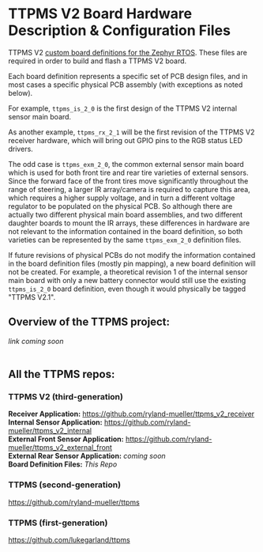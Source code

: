 # TTPMS V2 Board Hardware Description & Configuration Files
TTPMS V2 [custom board definitions for the Zephyr RTOS](https://docs.zephyrproject.org/latest/develop/application/index.html#custom-board-devicetree-and-soc-definitions "Zephyr RTOS Documentation"). These files are required in order to build and flash a TTPMS V2 board.

Each board definition represents a specific set of PCB design files, and in most cases a specific physical PCB assembly (with exceptions as noted below).

For example, `ttpms_is_2_0` is the first design of the TTPMS V2 internal sensor main board.

As another example, `ttpms_rx_2_1` will be the first revision of the TTPMS V2 receiver hardware, which will bring out GPIO pins to the RGB status LED drivers.

The odd case is `ttpms_exm_2_0`, the common external sensor main board which is used for both front tire and rear tire varieties of external sensors. Since the forward face of the front tires move significantly throughout the range of steering, a larger IR array/camera is required to capture this area, which requires a higher supply voltage, and in turn a different voltage regulator to be populated on the physical PCB. So although there are actually two different physical main board assemblies, and two different daughter boards to mount the IR arrays, these differences in hardware are not relevant to the information contained in the board definition, so both varieties can be represented by the same `ttpms_exm_2_0` definition files.

If future revisions of physical PCBs do not modify the information contained in the board definition files (mostly pin mapping), a new board definition will not be created. For example, a theoretical revision 1 of the internal sensor main board with only a new battery connector would still use the existing `ttpms_is_2_0` board definition, even though it would physically be tagged "TTPMS V2.1".

## Overview of the TTPMS project:<br />
*link coming soon*<br />
<br />

## All the TTPMS repos:
### TTPMS V2 (third-generation)
**Receiver Application:** https://github.com/ryland-mueller/ttpms_v2_receiver<br />
**Internal Sensor Application:** https://github.com/ryland-mueller/ttpms_v2_internal<br />
**External Front Sensor Application:** https://github.com/ryland-mueller/ttpms_v2_external_front<br />
**External Rear Sensor Application:** *coming soon*<br />
**Board Definition Files:** *This Repo*
### TTPMS (second-generation)
https://github.com/ryland-mueller/ttpms<br />
### TTPMS (first-generation)
https://github.com/lukegarland/ttpms<br />
